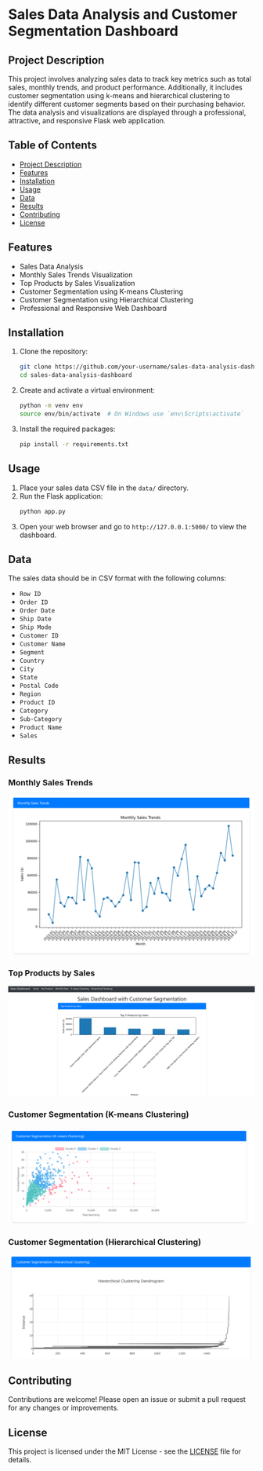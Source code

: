 # Sales Data Analysis and Customer Segmentation Dashboard

## Project Description
This project involves analyzing sales data to track key metrics such as total sales, monthly trends, and product performance. Additionally, it includes customer segmentation using k-means and hierarchical clustering to identify different customer segments based on their purchasing behavior. The data analysis and visualizations are displayed through a professional, attractive, and responsive Flask web application.

## Table of Contents
- [Project Description](#project-description)
- [Features](#features)
- [Installation](#installation)
- [Usage](#usage)
- [Data](#data)
- [Results](#results)
- [Contributing](#contributing)
- [License](#license)

## Features
- Sales Data Analysis
- Monthly Sales Trends Visualization
- Top Products by Sales Visualization
- Customer Segmentation using K-means Clustering
- Customer Segmentation using Hierarchical Clustering
- Professional and Responsive Web Dashboard

## Installation
1. Clone the repository:
   ```bash
   git clone https://github.com/your-username/sales-data-analysis-dashboard.git
   cd sales-data-analysis-dashboard
   ```
2. Create and activate a virtual environment:
   ```bash
   python -m venv env
   source env/bin/activate  # On Windows use `env\Scripts\activate`
   ```
3. Install the required packages:
   ```bash
   pip install -r requirements.txt
   ```
## Usage
1. Place your sales data CSV file in the `data/` directory.
2. Run the Flask application:
   ```bash
   python app.py
   ```
3. Open your web browser and go to `http://127.0.0.1:5000/` to view the dashboard.

## Data
The sales data should be in CSV format with the following columns:
- `Row ID`
- `Order ID`
- `Order Date`
- `Ship Date`
- `Ship Mode`
- `Customer ID`
- `Customer Name`
- `Segment`
- `Country`
- `City`
- `State`
- `Postal Code`
- `Region`
- `Product ID`
- `Category`
- `Sub-Category`
- `Product Name`
- `Sales`

## Results
### Monthly Sales Trends
![Monthly Sales Trends](screenshots/monthly_sales_trends.png)

### Top Products by Sales
![Top Products by Sales](screenshots/top_products.png)

### Customer Segmentation (K-means Clustering)
![Customer Segmentation K-means](screenshots/customer_segmentation_kmeans.png)

### Customer Segmentation (Hierarchical Clustering)

![Customer Segmentation Hierarchical](screenshots/customer_segmentation_hierarchical.png)

## Contributing
Contributions are welcome! Please open an issue or submit a pull request for any changes or improvements.

## License
This project is licensed under the MIT License - see the [LICENSE](LICENSE) file for details.

